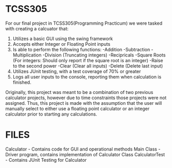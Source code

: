 # TCSS305
For our final project in TCSS305(Programming Practicum) we were tasked with creating a calcuator that:
1. Utilizes a basic GUI using the swing framework
2. Accepts either Integer or Floating Point inputs
3. Is able to perform the following functions:
      -Addition
      -Subtraction
      -Multiplication
      -Division
          (Truncating integers)
      -Recipricals
      -Square Roots
          (For integers: Should only report if the square root is an integer)
      -Raise to the second power
      -Clear (Clear all inputs)
      -Delete (Delete last input)
 4. Utilizes JUnit testing, with a test coverage of 70% or greater
 5. Logs all user inputs to the console, reporting them when calculation is finished.
 
Originally, this project was meant to be a combination of two previous calculator projects, however due to time constraints those projects were not assigned. Thus, this project is made with the assumption that the user will manually select to either use a floating point calculator or an integer calculator prior to starting any calculations.

# FILES
Calculator - Contains code for GUI and operational methods
Main Class - Driver program, contains implementation of Calculator Class
CalculatorTest - Contains JUnit Testing for Calculator
